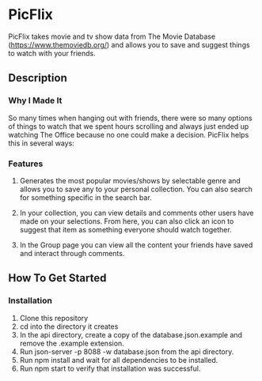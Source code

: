 
# PicFlix

PicFlix takes movie and tv show data from The Movie Database (https://www.themoviedb.org/) and allows you to save and suggest things to watch with your friends. 

## Description

### Why I Made It

So many times when hanging out with friends, there were so many options of things to watch that we spent hours scrolling and always just ended up watching The Office because no one could make a decision. PicFlix helps this in several ways:

### Features

1. Generates the most popular movies/shows by selectable genre and allows you to save any to your personal collection. You can also search for something specific in the search bar. 

2. In your collection, you can view details and comments other users have made on your selections. From here, you can also click an icon to suggest that item as something everyone should watch together. 

3. In the Group page you can view all the content your friends have saved and interact through comments. 


## How To Get Started

### Installation

1. Clone this repository
2. cd into the directory it creates
3. In the api directory, create a copy of the database.json.example and remove the .example extension.
4. Run json-server -p 8088 -w database.json from the api directory.
5. Run npm install and wait for all dependencies to be installed.
6. Run npm start to verify that installation was successful.